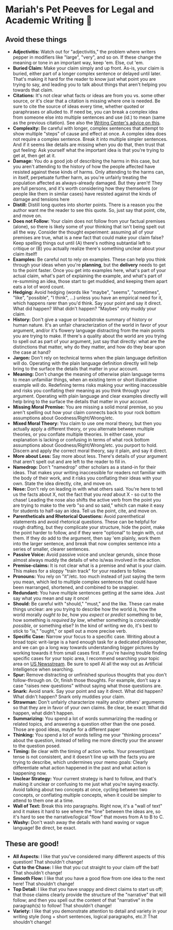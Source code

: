 # Mariah's Pet Peeves for Legal and Academic Writing 💢

## Avoid these things

- **Adjectivitis:** Watch out for "adjectivitis," the problem where writers pepper in modifiers like "large", "very", and so on. If these change the meaning or tone in an important way, keep 'em. Else, cut 'em.
- **Buried Claim:** Make your claim simply and up front. As-is, your claim is buried, either part of a longer complex sentence or delayed until later. That's making it hard for the reader to know just what point you are trying to say, and leading you to talk about things that aren't helping you towards that claim.
- **Citations:** It's not clear what facts or ideas are from you vs. some other source, or it's clear that a citation is missing where one is needed. Be sure to cite the source of ideas every time, whether quoted or paraphrases or alluded to. If need be, you can break a complex idea from someone else into multiple sentences and use (id.) to mean (same as the previous citation). See also the [Writing Center's advice on this](https://writing.wisc.edu/handbook/assignments/quotingsources/).
- **Complexity:** Be careful with longer, complex sentences that attempt to show multiple "steps" of cause and effect at once. A complex idea does not require a complex sentence. Break it into multiple simpler sentences. And if it seems like details are missing when you do that, then trust that gut feeling: Ask yourself what the important idea is that you're trying to get at, then get at it.
- **Damage:** You do a good job of describing the harms in this case, but you aren't attending to the history of how the people affected have resisted against these kinds of harms. Only attending to the harms can, in itself, perpetuate further harm, as you're unfairly treating the population affected as always-already damaged. But they aren't! They are full persons, and it's worth considering how they themselves (or people like them in similar cases) have resisted against the kinds of damage and tensions here
- **Distill:** Distill long quotes into shorter points. There is a reason you the author want me the reader to see this quote. So, just say that point, cite, and move on.
- **Does not Follow:** Your claim does not follow from your factual premises (alone), so there is likely some of your thinking that isn't being spelt out all the way. Consider the thought experiment: assuming all of your premises are true, what is a new fact that could make your claim false? Keep spelling things out until (A) there's nothing subtantial left to critique or (B) you actually realize there's something unclear about your claim itself!
- **Examples:** Be careful not to rely on examples. These can help you think through your ideas when you're **planning**, but the **delivery** needs to get to the point faster. Once you get into examples here, what's part of your actual claim, what's part of explaining the example, and what's part of re-summing an idea, those start to get muddied, and keeping them apart eats a lot of word count.
- **Hedging:** Avoid hedging (words like "maybe", "seems", "sometimes", "like", "possible", "I think", ...) unless you have an empirical need for it, which happens rarer than you'd think. Say your point and say it direct. What did happen? What didn't happen? "Maybes" only muddy your claim.
- **History:** Don't give a vague or broadstroke summary of history or human nature. It's an unfair characterization of the world in favor of your argument, and/or it's flowery language distracting from the main points you are trying to make. If there's a quality about the world are you trying to spell out as part of your argument, just say that directly: what are the distinctions that matter, why do they matter, and how do they bear upon the case at hand?
- **Jargon:** Don't rely on technical terms when the plain language definition will do. Operating with the plain language definition directly will help bring to the surface the details that matter in your account.
- **Meaning:** Don't change the meaning of otherwise plain language terms to mean unfamiliar things, when an existing term or short illustrative example will do. Redefining terms risks making your writing inaccessible and risks you conflating their meaning as you think through your argument. Operating with plain language and clear examples directly will help bring to the surface the details that matter in your account.
- **Missing Moral Premise:** You are missing a solid moral premise, so you aren't spelling out how your claim connects back to your rock bottom assumptions about Goodness/Right/Wrong/etc.
- **Mixed Moral Theory:** You claim to use one moral theory, but then you actually apply a different theory, or you alternate between multiple theories, or you conflate multiple theories. In either case, your explanation is lacking or confusing in terms of what rock bottom assumptions about Goodness/Right/Wrong/etc. you purport to hold. Discern and apply *the* correct moral theory, say it plain, and say it direct.
- **More about Less:** Say more about less. There's details of your argument that aren't spelt out and are left to the reader to fill in.
- **Namedrop:** Don't "namedrop" other scholars as a stand-in for their ideas. That makes your writing inaccessible for readers not familiar with the body of their work, and it risks you conflating their ideas with your own. State the idea directly, cite, and move on.
- **Nose:** Don't rely on leading in with what others said. You're here to tell us the facts about X, not the fact that you *read* about X - so cut to the chase! Leading the nose also shifts the active verb from the point you are trying to make to the verb "so and so said," which can make it easy for students to half-say an idea. Tell us the point, cite, and move on.
- **Parentheticals and Rhetorical Questions:** Avoid parenthetical statements and avoid rhetorical questions. These can be helpful for rough drafting, but they complicate your structure, hide the point, make the point harder to follow, and if they were "optional" to begin with, cut them. If they do add to the argument, then say 'em plainly, work them into the larger sentence, and break that now complex sentence into a series of smaller, clearer sentences.
- **Passive Voice:** Avoid passive voice and unclear gerunds, since those almost always muddy the details of who is/was involved in the action.
- **Premise-claims:** It is not clear what is a premise and what is your claim. This makes for a sloppy "train track" for your readers to follow.
- **Pronouns:** You rely on "it"/etc. too much instead of just saying the term you mean, which led to multiple complex sentences that could have been rearranged, shortened, and combined to be snappier.
- **Redundant:** You have multiple sentences getting at the same idea. Just say what you mean and say it once!
- **Should:** Be careful with "should," "must," and the like. These can make things unclear: are you trying to describe how the world *is*, how the world morally *ought to be*, how you *expect* or *predict* something to be, how something is *required by law*, whether something is *conceivably possible*, or something else? In the kind of writing we do, it's best to stick to "is," "ought," or spell out a more precise verb.
- **Specific Case:** Narrow your focus to a specific case. Writing about a broad topic writ-large is a hard enough task for a dedicated philosopher, and we can go a long way towards understanding bigger pictures by working towards it from small cases first. If you're having trouble finding specific cases for your topic area, I recommend searching your topic area on [US Newsstream](https://www-proquest-com.ezproxy.library.wisc.edu/usnews/advanced?accountid=465). Be sure to spell AI all the way out as Artificial Intelligence when searching.
- **Spur:** Remove distracting or unfinished spurious thoughts that you don't follow-through on. Or, finish those thoughts. For example, don't say a case "raises new questions" without saying what those questions are.
- **Snark:** Avoid snark. Say your point and say it direct. What did happen? What didn't happen? Snark only muddies your claim.
- **Strawman:** Don't unfairly characterize reality and/or others' arguments so that they are in favor of your own claims. Be clear, be exact: What did happen, what didn't happen.
- **Summarizing:** You spend a lot of words summarizing the reading or related topics, and answering a question other than the one posed. Those are good ideas, maybe for a different paper
- **Thinking:** You spend a lot of words telling me your "thinking process" about the question, instead of telling me more directly your the answer to the question posed.
- **Timing:** Be clear with the timing of action verbs. Your present/past tense is not consistent, and it doesn't line up with the facts you are trying to describe, which undermines your memo goals: Clearly differentiate what action happened in the past and what action is happening now.
- **Unclear Strategy:** Your current strategy is hard to follow, and that's making it unclear or confusing to me just what you're saying exactly. Avoid talking about two concepts at once, cycling between two concepts, or conflating multiple concepts, when it could be simpler to attend to them one at a time.
- **Wall of Text:** Break this into paragraphs. Right now, it's a "wall of text" and it makes it hard to see where the "line" between the ideas are, so it's hard to see the narrative/logical "flow" that moves from A to B to C.
- **Washy:** Don't wash away the details with hand waving or vague language! Be direct, be exact.

## These are good!

- **All Aspects:** I like that you've considered many different aspects of this question! That shouldn't change!
- **Cut to the Chase:** I like that you cut straight to your claim off the bat! That shouldn't change!
- **Smooth Flow:** I like that you have a good flow from one idea to the next here! That shouldn't change!
- **Top Detail:** I like that you have snappy and direct claims to start us off; that those claims clearly provide the structure of the "narrative" that will follow; and then you spell out the content of that "narrative" in the paragraph(s) to follow! That shouldn't change!
- **Variety:** I like that you demonstrate attention to detail and variety in your writing style (long + short sentences, logical paragraphs, etc.)! That shouldn't change!
